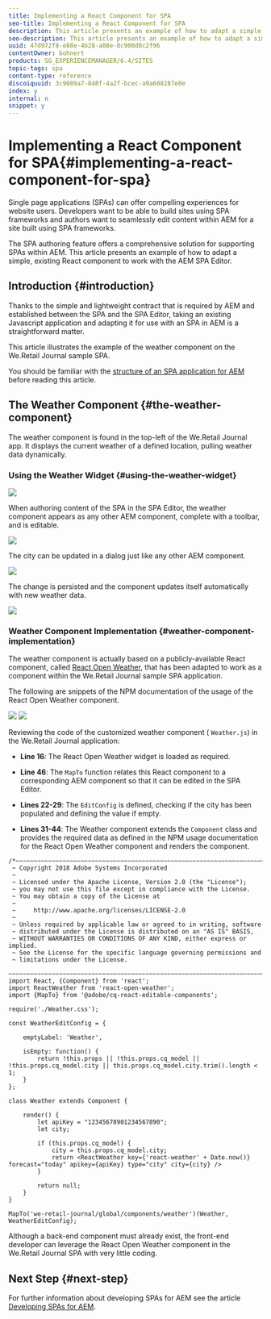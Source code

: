 ```yaml
---
title: Implementing a React Component for SPA
seo-title: Implementing a React Component for SPA
description: This article presents an example of how to adapt a simple, existing React component to work with the AEM SPA Editor.
seo-description: This article presents an example of how to adapt a simple, existing React component to work with the AEM SPA Editor.
uuid: 47d972f8-e88e-4b28-a08e-8c900d8c2f96
contentOwner: bohnert
products: SG_EXPERIENCEMANAGER/6.4/SITES
topic-tags: spa
content-type: reference
discoiquuid: 3c9089a7-848f-4a2f-bcec-a9a608287e0e
index: y
internal: n
snippet: y
---
```


# Implementing a React Component for SPA{#implementing-a-react-component-for-spa}

Single page applications (SPAs) can offer compelling experiences for website users. Developers want to be able to build sites using SPA frameworks and authors want to seamlessly edit content within AEM for a site built using SPA frameworks.

The SPA authoring feature offers a comprehensive solution for supporting SPAs within AEM. This article presents an example of how to adapt a simple, existing React component to work with the AEM SPA Editor.

## Introduction {#introduction}

Thanks to the simple and lightweight contract that is required by AEM and established between the SPA and the SPA Editor, taking an existing Javascript application and adapting it for use with an SPA in AEM is a straightforward matter.

This article illustrates the example of the weather component on the We.Retail Journal sample SPA.

You should be familiar with the [structure of an SPA application for AEM](../../../sites/developing/using/spa-getting-started-react.md) before reading this article.

## The Weather Component {#the-weather-component}

The weather component is found in the top-left of the We.Retail Journal app. It displays the current weather of a defined location, pulling weather data dynamically.

### Using the Weather Widget {#using-the-weather-widget}

![](assets/screen_shot_2018-06-08at143224.png)

When authoring content of the SPA in the SPA Editor, the weather component appears as any other AEM component, complete with a toolbar, and is editable.

![](assets/screen_shot_2018-06-08at143304.png)

The city can be updated in a dialog just like any other AEM component.

![](assets/screen_shot_2018-06-08at143446.png)

The change is persisted and the component updates itself automatically with new weather data.

![](assets/screen_shot_2018-06-08at143524.png) 

### Weather Component Implementation {#weather-component-implementation}

The weather component is actually based on a publicly-available React component, called [React Open Weather](https://www.npmjs.com/package/react-open-weather), that has been adapted to work as a component within the We.Retail Journal sample SPA application.

The following are snippets of the NPM documentation of the usage of the React Open Weather component.

![](assets/screen_shot_2018-06-08at144723.png) ![](assets/screen_shot_2018-06-08at144215.png)

Reviewing the code of the customized weather component ( `Weather.js`) in the We.Retail Journal application:

* **Line 16**: The React Open Weather widget is loaded as required.
* **Line 46**: The `MapTo` function relates this React component to a corresponding AEM component so that it can be edited in the SPA Editor.

* **Lines 22-29**: The `EditConfig` is defined, checking if the city has been populated and defining the value if empty.

* **Lines 31-44**: The Weather component extends the `Component` class and provides the required data as defined in the NPM usage documentation for the React Open Weather component and renders the component.

```
/*~~~~~~~~~~~~~~~~~~~~~~~~~~~~~~~~~~~~~~~~~~~~~~~~~~~~~~~~~~~~~~~~~~~~~~~~~~~~~~
 ~ Copyright 2018 Adobe Systems Incorporated
 ~
 ~ Licensed under the Apache License, Version 2.0 (the "License");
 ~ you may not use this file except in compliance with the License.
 ~ You may obtain a copy of the License at
 ~
 ~     http://www.apache.org/licenses/LICENSE-2.0
 ~
 ~ Unless required by applicable law or agreed to in writing, software
 ~ distributed under the License is distributed on an "AS IS" BASIS,
 ~ WITHOUT WARRANTIES OR CONDITIONS OF ANY KIND, either express or implied.
 ~ See the License for the specific language governing permissions and
 ~ limitations under the License.
 ~~~~~~~~~~~~~~~~~~~~~~~~~~~~~~~~~~~~~~~~~~~~~~~~~~~~~~~~~~~~~~~~~~~~~~~~~~~~~*/
import React, {Component} from 'react';
import ReactWeather from 'react-open-weather';
import {MapTo} from '@adobe/cq-react-editable-components';

require('./Weather.css');

const WeatherEditConfig = {

    emptyLabel: 'Weather',

    isEmpty: function() {
        return !this.props || !this.props.cq_model || !this.props.cq_model.city || this.props.cq_model.city.trim().length < 1;
    }
};

class Weather extends Component {

    render() {
        let apiKey = "12345678901234567890";
        let city;

        if (this.props.cq_model) {
            city = this.props.cq_model.city;
            return <ReactWeather key={'react-weather' + Date.now()} forecast="today" apikey={apiKey} type="city" city={city} />
        }

        return null;
    }
}

MapTo('we-retail-journal/global/components/weather')(Weather, WeatherEditConfig);

```

Although a back-end component must already exist, the front-end developer can leverage the React Open Weather component in the We.Retail Journal SPA with very little coding.

## Next Step {#next-step}

For further information about developing SPAs for AEM see the article [Developing SPAs for AEM](../../../sites/developing/using/spa-architecture.md).
